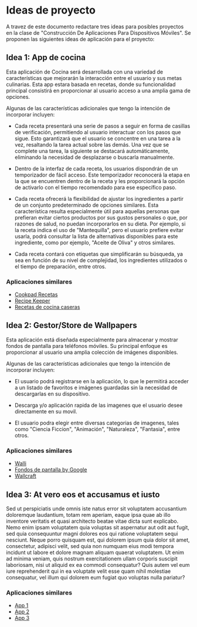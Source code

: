 # Ideas de proyecto

A travez de este documento redactare tres ideas para posibles proyectos en la clase de "Construcción De Aplicaciones Para Dispositivos Móviles". Se proponen las siguientes ideas de aplicación para el proyecto:

## Idea 1: App de cocina

Esta aplicación de Cocina será desarrollada con una variedad de características que mejorarán la interacción entre el usuario y sus metas culinarias. Esta app estara basada en recetas, donde su funcionalidad principal consistirá en proporcionar al usuario acceso a una amplia gama de opciones.

Algunas de las características adicionales que tengo la intención de incorporar incluyen:

- Cada receta presentará una serie de pasos a seguir en forma de casillas de verificación, permitiendo al usuario interactuar con los pasos que sigue. Esto garantizará que el usuario se concentre en una tarea a la vez, resaltando la tarea actual sobre las demás. Una vez que se complete una tarea, la siguiente se destacará automáticamente, eliminando la necesidad de desplazarse o buscarla manualmente.

- Dentro de la interfaz de cada receta, los usuarios dispondrán de un temporizador de fácil acceso. Este temporizador reconocerá la etapa en la que se encuentren dentro de la receta y les proporcionará la opción de activarlo con el tiempo recomendado para ese específico paso.

- Cada receta ofrecerá la flexibilidad de ajustar los ingredientes a partir de un conjunto predeterminado de opciones similares. Esta característica resulta especialmente útil para aquellas personas que prefieran evitar ciertos productos por sus gustos personales o que, por razones de salud, no puedan incorporarlos en su dieta. Por ejemplo, si la receta indica el uso de "Mantequilla", pero el usuario prefiere evitar usarla, podrá consultar la lista de alternativas disponibles para este ingrediente, como por ejemplo, "Aceite de Oliva" y otros similares.

- Cada receta contará con etiquetas que simplificarán su búsqueda, ya sea en función de su nivel de complejidad, los ingredientes utilizados o el tiempo de preparación, entre otros.

### Aplicaciones similares

- [Cookpad Recetas](https://play.google.com/store/apps/details?id=com.mufumbo.android.recipe.search)
- [Recipe Keeper](https://play.google.com/store/apps/details?id=com.tudorspan.recipekeeper)
- [Recetas de cocina caseras](https://play.google.com/store/apps/details?id=com.riatech.cookbook)

## Idea 2: Gestor/Store de Wallpapers

Esta aplicación está diseñada especialmente para almacenar y mostrar fondos de pantalla para teléfonos móviles. Su principal enfoque es proporcionar al usuario una amplia colección de imágenes disponibles.

Algunas de las características adicionales que tengo la intención de incorporar incluyen:

- El usuario podrá registrarse en la aplicación, lo que le permitirá acceder a un listado de favoritos e imágenes guardadas sin la necesidad de descargarlas en su dispositivo.

- Descarga y/o aplicación rapida de las imagenes que el usuario desee directamente en su movil.

- El usuario podra elegir entre diversas categorias de imagenes, tales como "Ciencia Ficcion", "Animación", "Naturaleza", "Fantasia", entre otros.

### Aplicaciones similares

- [Walli](https://play.google.com/store/apps/details?id=com.shanga.walli)
- [Fondos de pantalla by Google](https://play.google.com/store/apps/details?id=com.google.android.apps.wallpaper)
- [Wallcraft](https://play.google.com/store/apps/details?id=com.wallpaperscraft.wallpaper)

## Idea 3: At vero eos et accusamus et iusto

Sed ut perspiciatis unde omnis iste natus error sit voluptatem accusantium doloremque laudantium,
totam rem aperiam, eaque ipsa quae ab illo inventore veritatis et quasi architecto beatae vitae
dicta sunt explicabo. Nemo enim ipsam voluptatem quia voluptas sit aspernatur aut odit aut fugit,
sed quia consequuntur magni dolores eos qui ratione voluptatem sequi nesciunt. Neque porro quisquam
est, qui dolorem ipsum quia dolor sit amet, consectetur, adipisci velit, sed quia non numquam eius
modi tempora incidunt ut labore et dolore magnam aliquam quaerat voluptatem. Ut enim ad minima
veniam, quis nostrum exercitationem ullam corporis suscipit laboriosam, nisi ut aliquid ex ea
commodi consequatur? Quis autem vel eum iure reprehenderit qui in ea voluptate velit esse quam nihil
molestiae consequatur, vel illum qui dolorem eum fugiat quo voluptas nulla pariatur?

### Aplicaciones similares

- [App 1](#)
- [App 2](#)
- [App 3](#)